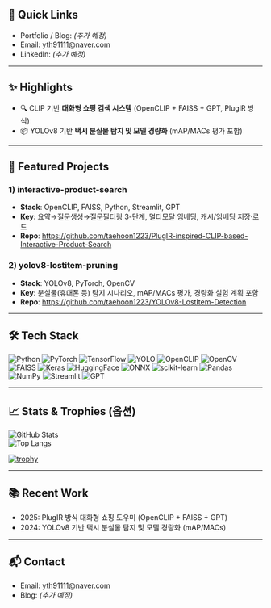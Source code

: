 ## 🔗 Quick Links
- Portfolio / Blog: *(추가 예정)*
- Email: yth91111@naver.com
- LinkedIn: *(추가 예정)*

---

## ✨ Highlights
- 🔍 CLIP 기반 **대화형 쇼핑 검색 시스템** (OpenCLIP + FAISS + GPT, PlugIR 방식)
- 📦 YOLOv8 기반 **택시 분실물 탐지 및 모델 경량화** (mAP/MACs 평가 포함)

---

## 🧪 Featured Projects
<!-- **Pinned Repos**에 고정하기 좋은 후보들입니다. -->

### 1) interactive-product-search
- **Stack**: OpenCLIP, FAISS, Python, Streamlit, GPT
- **Key**: 요약→질문생성→질문필터링 3-단계, 멀티모달 임베딩, 캐시/임베딩 저장·로드
- **Repo**: https://github.com/taehoon1223/PlugIR-inspired-CLIP-based-Interactive-Product-Search

### 2) yolov8-lostitem-pruning
- **Stack**: YOLOv8, PyTorch, OpenCV
- **Key**: 분실물(휴대폰 등) 탐지 시나리오, mAP/MACs 평가, 경량화 실험 계획 포함
- **Repo**: https://github.com/taehoon1223/YOLOv8-LostItem-Detection

---

## 🛠️ Tech Stack

![Python](https://img.shields.io/badge/Python-3776AB?logo=python&logoColor=white)
![PyTorch](https://img.shields.io/badge/PyTorch-%23EE4C2C.svg?logo=pytorch&logoColor=white)
![TensorFlow](https://img.shields.io/badge/TensorFlow-%23FF6F00.svg?logo=tensorflow&logoColor=white)
![YOLO](https://img.shields.io/badge/YOLO-yellow)
![OpenCLIP](https://img.shields.io/badge/OpenCLIP-blue)
![OpenCV](https://img.shields.io/badge/OpenCV-%235C3EE8.svg?logo=opencv&logoColor=white)
![FAISS](https://img.shields.io/badge/FAISS-black)
![Keras](https://img.shields.io/badge/Keras-D00000?logo=keras&logoColor=white)
![HuggingFace](https://img.shields.io/badge/HuggingFace-F7931E?logo=huggingface&logoColor=white)
![ONNX](https://img.shields.io/badge/ONNX-005CED?logo=onnx&logoColor=white)
![scikit-learn](https://img.shields.io/badge/scikit--learn-F7931E?logo=scikit-learn&logoColor=white)
![Pandas](https://img.shields.io/badge/Pandas-150458?logo=pandas&logoColor=white)
![NumPy](https://img.shields.io/badge/Numpy-013243?logo=numpy&logoColor=white)
![Streamlit](https://img.shields.io/badge/Streamlit-%23FF4B4B.svg?logo=streamlit&logoColor=white)
![GPT](https://img.shields.io/badge/GPT-API-lightgrey)


---

## 📈 Stats & Trophies (옵션)
![GitHub Stats](https://github-readme-stats.vercel.app/api?username=taehoon1223&show_icons=true)  
![Top Langs](https://github-readme-stats.vercel.app/api/top-langs/?username=taehoon1223&layout=compact)  

[![trophy](https://github-profile-trophy.vercel.app/?username=taehoon1223&theme=algolia&margin-w=10&no-bg=true)](https://github.com/ryo-ma/github-profile-trophy)

---

## 📚 Recent Work
- 2025: PlugIR 방식 대화형 쇼핑 도우미 (OpenCLIP + FAISS + GPT)
- 2024: YOLOv8 기반 택시 분실물 탐지 및 모델 경량화 (mAP/MACs)

---

## 📬 Contact
- Email: yth91111@naver.com
- Blog: *(추가 예정)*
